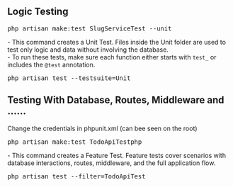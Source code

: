 ## Logic Testing
<pre>php artisan make:test SlugServiceTest --unit</pre>
<p>
- This command creates a Unit Test. Files inside the Unit folder are used to test only logic and data without involving the database.<br>
- To run these tests, make sure each function either starts with <code>test_</code> or includes the <code>@test</code> annotation.
</p>
<pre>php artisan test --testsuite=Unit</pre>


## Testing With Database, Routes, Middleware and ......
<p>Change the credentials in phpunit.xml (can bee seen on the root)</p>

<pre>php artisan make:test TodoApiTestphp</pre>
<p>
- This command creates a Feature Test. Feature tests cover scenarios with database interactions, routes, middleware, and the full application flow.
</p>
<pre>php artisan test --filter=TodoApiTest</pre>

